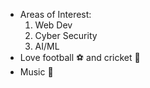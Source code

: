 * Areas of Interest:
  1. Web Dev
  2. Cyber Security
  3. AI/ML
* Love football ⚽ and cricket 🏏
* Music 🎵

